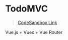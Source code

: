 # TodoMVC

> [CodeSandbox Link](https://githubbox.com/younho9/vue-examples/tree/main/examples/todomvc)

Vue.js + Vuex + Vue Router
